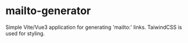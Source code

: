 # mailto-generator
Simple Vite/Vue3  application for generating 'mailto:' links. TaiwindCSS is used for styling.
